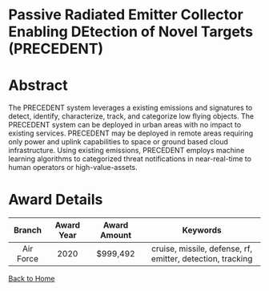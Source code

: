 
Passive Radiated Emitter Collector Enabling DEtection of Novel Targets (PRECEDENT)
==================================================================================

# Abstract


The PRECEDENT system leverages a existing emissions and signatures to detect, identify, characterize, track, and categorize low flying objects. The PRECEDENT system can be deployed in urban areas with no impact to existing services. PRECEDENT may be deployed in remote areas requiring only power and uplink capabilities to space or ground based cloud infrastructure. Using existing emissions, PRECEDENT employs machine learning algorithms to categorized threat notifications in near-real-time to human operators or high-value-assets.  

# Award Details

|Branch|Award Year|Award Amount|Keywords|
| :---: | :---: | :---: | :---: |
|Air Force|2020|$999,492|cruise, missile, defense, rf, emitter, detection, tracking|
  
  


[Back to Home](https://github.com/chrischow/dod_sbir_awards/Reports/DJ/#1624)